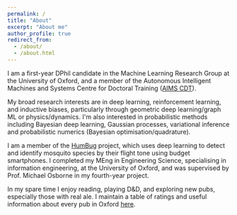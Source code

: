 ```yaml
---
permalink: /
title: "About"
excerpt: "About me"
author_profile: true
redirect_from: 
  - /about/
  - /about.html
---
```


I am a first-year DPhil candidate in the Machine Learning Research Group at the University of Oxford, and a member of the Autonomous Intelligent Machines and Systems Centre 
for Doctoral Training ([AIMS CDT](https://aims.robots.ox.ac.uk/)). 

My broad research interests are in deep learning, reinforcement learning, and inductive biases, particularly through geometric deep learning/graph ML or physics/dynamics.
I'm also interested in probabilistic methods including Bayesian deep learning, Gaussian processes, variational inference and probabilistic numerics (Bayesian optimisation/quadrature).

I am a member of the [HumBug](https://humbug.ox.ac.uk/) project, which uses deep learning to detect and identify mosquito species by their 
flight tone using budget smartphones. I completed my MEng in Engineering Science, specialising in information engineering, at the University of 
Oxford, and was supervised by Prof. Michael Osborne in my fourth-year project.

In my spare time I enjoy reading, playing D&D, and exploring new pubs, especially those with real ale.
I maintain a table of ratings and useful information about every pub in Oxford [here](/pubs/).